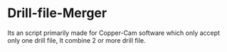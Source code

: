# Drill-file-Merger
Its an script primarily made for Copper-Cam software which only accept only one drill file, It combine 2 or more drill file.
